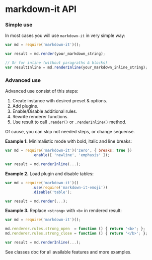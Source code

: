 <!-- styles hack until ndoc updated -->
<style>
header .name_prefix { font-weight: normal; }
</style>

# markdown-it API

### Simple use

In most cases you will use `markdown-it` in very simple way:

```javascript
var md = require('markdown-it')();

var result = md.render(your_markdown_string);

// Or for inline (without paragraths & blocks)
var resultInline = md.renderInline(your_markdown_inline_string);
```

### Advanced use

Advanced use consist of this steps:

1. Create instance with desired preset & options.
2. Add plugins.
3. Enable/Disable additional rules.
4. Rewrite renderer functions.
5. Use result to call `.render()` or `.renderInline()` method.

Of cause, you can skip not needed steps, or change sequense.


__Example 1.__ Minimalistic mode with bold, italic and line breaks:

```javascript
var md = require('markdown-it')('zero', { breaks: true })
            .enable([ 'newline', 'emphasis' ]);

var result = md.renderInline(...);
```


__Example 2.__ Load plugin and disable tables:

```javascript
var md = require('markdown-it')()
            .use(require('markdown-it-emoji'))
            .disable('table');

var result = md.render(...);
```


__Example 3.__ Replace `<strong>` with `<b>` in rendered result:

```javascript
var md = require('markdown-it')();

md.renderer.rules.strong_open  = function () { return '<b>'; };
md.renderer.rules.strong_close = function () { return '</b>'; };

var result = md.renderInline(...);
```


See classes doc for all available features and more examples.
